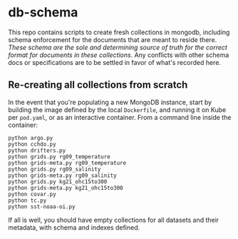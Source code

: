 # db-schema

This repo contains scripts to create fresh collections in mongodb, including schema enforcement for the documents that are meant to reside there. *These schema are the sole and determining source of truth for the correct format for documents in these collections*. Any conflicts with other schema docs or specifications are to be settled in favor of what's recorded here.

## Re-creating all collections from scratch

In the event that you're populating a new MongoDB instance, start by building the image defined by the local `Dockerfile`, and running it on Kube per `pod.yaml`, or as an interactive container. From a command line inside the container:

```
python argo.py
python cchdo.py
python drifters.py
python grids.py rg09_temperature
python grids-meta.py rg09_temperature
python grids.py rg09_salinity
python grids-meta.py rg09_salinity
python grids.py kg21_ohc15to300
python grids-meta.py kg21_ohc15to300
python covar.py
python tc.py
python sst-noaa-oi.py
```

If all is well, you should have empty collections for all datasets and their metadata, with schema and indexes defined.
